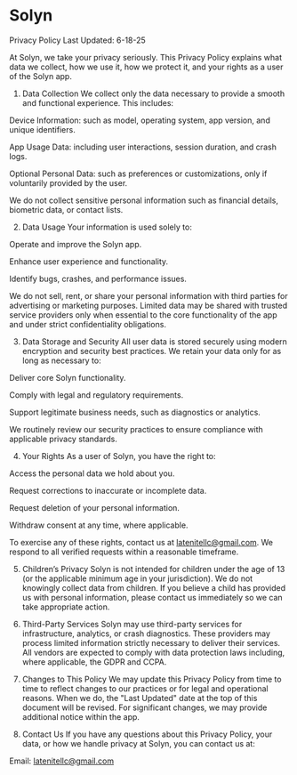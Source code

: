 # Solyn
Privacy Policy
Last Updated: 6-18-25

At Solyn, we take your privacy seriously. This Privacy Policy explains what data we collect, how we use it, how we protect it, and your rights as a user of the Solyn app.

1. Data Collection
We collect only the data necessary to provide a smooth and functional experience. This includes:

Device Information: such as model, operating system, app version, and unique identifiers.

App Usage Data: including user interactions, session duration, and crash logs.

Optional Personal Data: such as preferences or customizations, only if voluntarily provided by the user.

We do not collect sensitive personal information such as financial details, biometric data, or contact lists.

2. Data Usage
Your information is used solely to:

Operate and improve the Solyn app.

Enhance user experience and functionality.

Identify bugs, crashes, and performance issues.

We do not sell, rent, or share your personal information with third parties for advertising or marketing purposes. Limited data may be shared with trusted service providers only when essential to the core functionality of the app and under strict confidentiality obligations.

3. Data Storage and Security
All user data is stored securely using modern encryption and security best practices. We retain your data only for as long as necessary to:

Deliver core Solyn functionality.

Comply with legal and regulatory requirements.

Support legitimate business needs, such as diagnostics or analytics.

We routinely review our security practices to ensure compliance with applicable privacy standards.

4. Your Rights
As a user of Solyn, you have the right to:

Access the personal data we hold about you.

Request corrections to inaccurate or incomplete data.

Request deletion of your personal information.

Withdraw consent at any time, where applicable.

To exercise any of these rights, contact us at latenitellc@gmail.com. We respond to all verified requests within a reasonable timeframe.

5. Children’s Privacy
Solyn is not intended for children under the age of 13 (or the applicable minimum age in your jurisdiction). We do not knowingly collect data from children. If you believe a child has provided us with personal information, please contact us immediately so we can take appropriate action.

6. Third-Party Services
Solyn may use third-party services for infrastructure, analytics, or crash diagnostics. These providers may process limited information strictly necessary to deliver their services. All vendors are expected to comply with data protection laws including, where applicable, the GDPR and CCPA.

7. Changes to This Policy
We may update this Privacy Policy from time to time to reflect changes to our practices or for legal and operational reasons. When we do, the "Last Updated" date at the top of this document will be revised. For significant changes, we may provide additional notice within the app.

8. Contact Us
If you have any questions about this Privacy Policy, your data, or how we handle privacy at Solyn, you can contact us at:

Email: latenitellc@gmail.com

